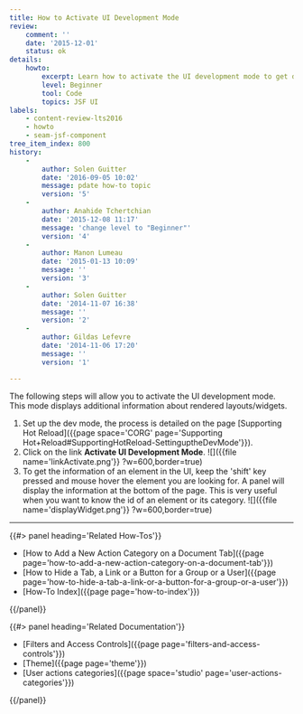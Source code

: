 ```yaml
---
title: How to Activate UI Development Mode
review:
    comment: ''
    date: '2015-12-01'
    status: ok
details:
    howto:
        excerpt: Learn how to activate the UI development mode to get details about elements in the UI.
        level: Beginner
        tool: Code
        topics: JSF UI
labels:
    - content-review-lts2016
    - howto
    - seam-jsf-component
tree_item_index: 800
history:
    -
        author: Solen Guitter
        date: '2016-09-05 10:02'
        message: pdate how-to topic
        version: '5'
    -
        author: Anahide Tchertchian
        date: '2015-12-08 11:17'
        message: 'change level to "Beginner"'
        version: '4'
    -
        author: Manon Lumeau
        date: '2015-01-13 10:09'
        message: ''
        version: '3'
    -
        author: Solen Guitter
        date: '2014-11-07 16:38'
        message: ''
        version: '2'
    -
        author: Gildas Lefevre
        date: '2014-11-06 17:20'
        message: ''
        version: '1'

---
```

The following steps will allow you to activate the UI development mode. This mode displays additional information about rendered layouts/widgets.

1.  Set up the dev mode, the process is detailed on the page [Supporting Hot Reload]({{page space='CORG' page='Supporting Hot+Reload#SupportingHotReload-SettinguptheDevMode'}}).
2.  Click on the link **Activate UI Development Mode**.
    ![]({{file name='linkActivate.png'}} ?w=600,border=true)
3.  To get the information of an element in the UI, keep the 'shift' key pressed and mouse hover the element you are looking for.
    A panel will display the information at the bottom of the page.
    This is very useful when you want to know the id of an element or its category.
    ![]({{file name='displayWidget.png'}} ?w=600,border=true)

* * *

<div class="row" data-equalizer data-equalize-on="medium"><div class="column medium-6">{{#> panel heading='Related How-Tos'}}

- [How to Add a New Action Category on a Document Tab]({{page page='how-to-add-a-new-action-category-on-a-document-tab'}})
- [How to Hide a Tab, a Link or a Button for a Group or a User]({{page page='how-to-hide-a-tab-a-link-or-a-button-for-a-group-or-a-user'}})
- [How-To Index]({{page page='how-to-index'}})

{{/panel}}</div><div class="column medium-6">{{#> panel heading='Related Documentation'}}

- [Filters and Access Controls]({{page page='filters-and-access-controls'}})
- [Theme]({{page page='theme'}})
- [User actions categories]({{page space='studio' page='user-actions-categories'}})

{{/panel}}</div></div>
